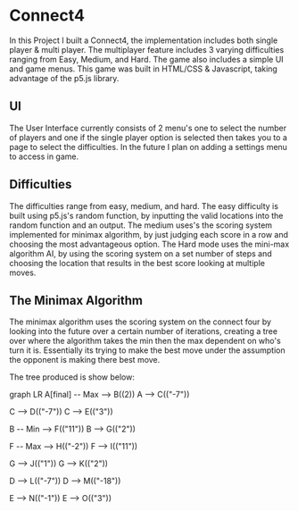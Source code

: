 # Connect4 
In this Project I built a Connect4, the implementation includes both single player & multi player. The multiplayer feature includes 3 varying difficulties ranging from Easy, Medium, and Hard. The game also includes a simple UI and game menus.  This game was built in HTML/CSS & Javascript, taking advantage of the p5.js library.


## UI
The User Interface currently consists of 2 menu's one to select the number of players and one if the single player option is selected then takes you to a page to select the difficulties. In the future I plan on adding a settings menu to access in game.

## Difficulties
The difficulties range from easy, medium, and hard. The easy difficulty is built using p5.js's random function, by inputting the valid locations into the random function and an output. The medium uses's the scoring system implemented for minimax algorithm, by just judging each score in a row and choosing the most advantageous option. The Hard mode uses the mini-max algorithm AI, by using the scoring system on a set number of steps and choosing the location that results in the best score looking at multiple moves.

## The Minimax Algorithm

The minimax algorithm uses the scoring system on the connect four by looking into the future over a certain number of iterations, creating a tree over where the algorithm takes the min then the max dependent on who's turn it is. Essentially its trying to make the best move under the assumption the opponent is making there best move.

The tree produced is show below:

graph LR
A[final] -- Max --> B((2))
A --> C(("-7"))

C --> D(("-7"))
C --> E(("3"))

B -- Min --> F(("11"))
B --> G(("2"))

F -- Max --> H(("-2"))
F --> I(("11"))

G --> J(("1"))
G --> K(("2"))

D --> L(("-7"))
D --> M(("-18"))

E --> N(("-1"))
E --> O(("3"))
```
